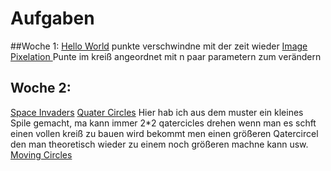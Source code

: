 # Aufgaben
##Woche 1:
[Hello World](https://github.com/g00st/creative_coding_helloWorld) punkte verschwindne mit der zeit wieder 
[Image Pixelation ](https://github.com/g00st/creative_coding_pixelation) Punte im kreiß angeordnet mit n paar parametern zum verändern
## Woche 2:
[Space Invaders](https://github.com/g00st/creative_coding_spaceInvaders/)
[Quater Circles](https://github.com/g00st/cretive_codeing_quaterCircles)
Hier hab ich aus dem muster ein kleines Spile gemacht, ma kann immer 2*2 qatercicles drehen wenn man es schft einen vollen kreiß zu bauen wird bekommt men einen größeren Qatercircel den man theoretisch wieder zu einem noch größeren machne kann usw. 
[Moving Circles](https://github.com/g00st/creative_coding_spaceInvaders/)

